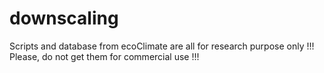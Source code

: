 # downscaling

Scripts and database from ecoClimate are all for research purpose only !!!
Please, do not get them for commercial use !!!
